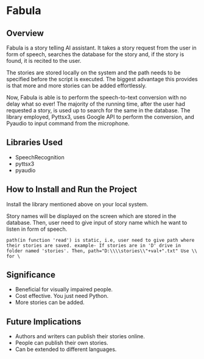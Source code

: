 # Fabula

## Overview
Fabula is a story telling AI assistant. It takes a story request from the user in form of speech, searches the database for the story and, if the story is found, it is recited to the user. 

The stories are stored locally on the system and the path needs to be specified before the script is executed. The biggest advantage this provides is that more and more stories can be added effortlessly. 

Now, Fabula is able is to perform the speech-to-text conversion with no delay what so ever! The majority of the running time, after the user had requested a story, is used up to search for the same in the database. The library employed, Pyttsx3, uses Google API to perform the conversion, and Pyaudio to input command from the microphone.

## Libraries Used
- SpeechRecognition
- pyttsx3
- pyaudio

## How to Install and Run the Project
Install the library mentioned above on your local system.

Story names will be displayed on the screen which are stored in the database.
Then, user need to give input of story name which he want to listen in form of speech.


`path(in function 'read') is static, i.e, user need to give path where their stories are saved.
        example- If stories are in 'D' drive in folder named 'stories'. Then,
                    path="D:\\\\stories\\"+val+".txt"
                        Use \\ for \`

## Significance
- Beneficial for visually impaired people.
- Cost effective. You just need Python.
- More stories can be added.

## Future Implications
- Authors and writers can publish their stories online.
- People can publish their own stories.
- Can be extended to different languages.



